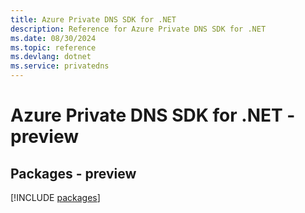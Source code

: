```yaml
---
title: Azure Private DNS SDK for .NET
description: Reference for Azure Private DNS SDK for .NET
ms.date: 08/30/2024
ms.topic: reference
ms.devlang: dotnet
ms.service: privatedns
---
```

# Azure Private DNS SDK for .NET - preview
## Packages - preview
[!INCLUDE [packages](private-dns-index.md)]